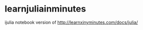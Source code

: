 learnjuliainminutes
===================

ijulia notebook version of http://learnxinyminutes.com/docs/julia/
